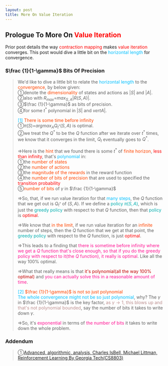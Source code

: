 ```yaml
---
layout: post
title: More On Value Iteration
---
```


## Prologue To More On <font color="Red">Value Iteration</font>
<p class="message">
Prior post details the way <font color="Red">contraction mapping</font> makes <font color="Red">value iteration</font> converges.  This post would dive a little bit on the <font color="DeepSkyBlue">horizontal length</font> for convergence.
</p>

### $\frac {1}{1-\gamma}$ Bits Of Precision
>We'd like to dive a little bit to relate the <font color="DeepSkyBlue">horizontal length</font> to the <font color="OrangeRed">convergence</font>, by below given:  
>&#10112;denote the <font color="OrangeRed">dimensionality</font> of states and actions as $\vert S\vert$ and $\vert A \vert$.  
>&#10113;also with $R_{max}$=$max_{S,A}\vert R(S,A)\vert$.  
>&#10114;$\frac {1}{1-\gamma}$ as bits of precision.  
>&#10115;for some $t^{\ast}$ polynomial in $\vert S\vert$ and $vert A \vert$.  
>
><font color="DeepSkyBlue">[1]</font>
><font color="OrangeRed">There is some time before infinity</font>  
>&#10112;$\pi(S)$=$argmax_{A}Q_{t^{\ast}}(S,A)$ is optimal.    
>&#10113;we treat the $Q^{\ast}$ to be the $Q$ function after we iterate over $t^{\ast}$ times, we know that it converges in the limit, $Q_{t}$ eventually goes to $Q^{\ast}$.  
>
>$\Rightarrow$Here is the <font color="OrangeRed">hint</font> that we found there is some $t^{\ast}$ of <font color="OrangeRed">finite horizon</font>, <font color="Red">less than infinity</font>, that's <font color="DeepSkyBlue">polynomial</font> in:  
>&#10112;the <font color="OrangeRed">number of states</font>  
>&#10113;the <font color="OrangeRed">number of actions</font>  
>&#10114;the <font color="OrangeRed">magnitude of the rewards</font> in the reward function  
>&#10115;the <font color="OrangeRed">number of bits of precision</font> that are used to specified the <font color="Red">transition probability</font>  
>&#10116;<font color="OrangeRed">number of bits</font> of $\gamma$ in $\frac {1}{1-\gamma}$  
>
>$\Rightarrow$So, that, if we run value iteration for that <font color="DeepSkyBlue">many steps</font>, the $Q$ function that we get out is $Q_{t^{\ast}}$ of $(S,A)$.  If we define a <font color="#00ADAD">policy $\pi(S,A)$</font>, which is just the <font color="#00ADAD">greedy policy</font> with respect to that $Q$ function, then that <font color="#00ADAD">policy</font> is <font color="Red">optimal</font>.  
>
>$\Rightarrow$We know that <font color="OrangeRed">in the limit</font>, if we run value iteration for an <font color="OrangeRed">infinite</font> number of steps, then the $Q$ function that we get at that point, the <font color="#00ADAD">greedy policy</font> with respect to the $Q$ function, is just <font color="Red">optimal</font>.  
>
>$\Rightarrow$This leads to a finding that <font color="DeepPink">there is sometime before infinity where we get a $Q$ function that's close enough, so that if you do the greedy policy with respect to it(the $Q$ function), it really is optimal</font>.  Like all the way $100\%$ optimal.  
>
>$\Rightarrow$What that really means is that <font color="#C20000">it's polynomial(all the way $100\%$ optimal)</font> and <font color="DeepPink">you can actually solve this in a reasonable amount of time</font>.  
>
><font color="DeepSkyBlue">[2]</font>
><font color="OrangeRed">$\frac {1}{1-\gamma}$ is not so just polynomial</font>  
><font color="DeepSkyBlue">The whole convergence might not be so just polynomial</font>, why?  The $\gamma$ in $\frac {1}{1-\gamma}$ is the key factor, <font color="RosyBrown">as $\gamma\rightarrow 1$, this blows up and that's not polynomial bounded</font>, say the number of bits it takes to write down $\gamma$.  
>
>$\Rightarrow$So, it's <font color="DeepPink">exponential</font> in terms of <font color="DeepPink">the number of bits</font> it takes to write down the whole problem.  

### Addendum
>&#10112;[Advanced, algorithmic, analysis, Charles IsBell, Michael Littman, Reinforcement Learning By Georgia Tech(CS8803)](https://classroom.udacity.com/courses/ud600/lessons/4602578895/concepts/45888989130923)  

<!-- Γ -->
<!-- \Omega -->
<!-- \cap intersection -->
<!-- \cup union -->
<!-- \frac{\Gamma(k + n)}{\Gamma(n)} \frac{1}{r^k}  -->
<!-- \mbox{\large$\vert$}\nolimits_0^\infty -->
<!-- \vert_0^\infty -->
<!-- \vert_{0.5}^{\infty} -->
<!-- &prime; ′ -->
<!-- &Prime; ″ -->
<!-- $E\lbrack X\rbrack$ -->
<!-- \overline{X_n} -->
<!-- \underset{Succss}P -->
<!-- \frac{{\overline {X_n}}-\mu}{S/\sqrt n} -->
<!-- \lim_{t\rightarrow\infty} -->
<!-- \int_{0}^{a}\lambda\cdot e^{-\lambda\cdot t}\operatorname dt -->
<!-- \Leftrightarrow -->
<!-- \prod_{v\in V} -->
<!-- \subset -->
<!-- \subseteq -->
<!-- \varnothing -->
<!-- \perp -->
<!-- \overset\triangle= -->
<!-- \left|X\right| -->
<!-- \xrightarrow{r_t} -->
<!-- \left\|?\right\| => ||?||-->
<!-- \left|?\right| => |?|-->
<!-- \lbrack BQ\rbrack => [BQ] -->
<!-- \subset -->
<!-- \subseteq -->

<!-- Notes -->
<!-- <font color="OrangeRed">items, verb, to make it the focus, mathematic expression</font> -->
<!-- <font color="Red">KKT</font> -->
<!-- <font color="Red">SMO heuristics</font> -->
<!-- <font color="Red">F</font> distribution -->
<!-- <font color="Red">t</font> distribution -->
<!-- <font color="DeepSkyBlue">suggested item, soft item</font> -->
<!-- <font color="RoyalBlue">old alpha, quiz, example</font> -->
<!-- <font color="Green">new alpha</font> -->

<!-- <font color="#C20000">conclusion, finding</font> -->
<!-- <font color="DeepPink">positive conclusion, finding</font> -->
<!-- <font color="RosyBrown">negative conclusion, finding</font> -->

<!-- <font color="#00ADAD">policy</font> -->
<!-- <font color="#6100A8">full observable</font> -->
<!-- <font color="#FFAC12">partial observable</font> -->
<!-- <font color="#EB00EB">stochastic</font> -->
<!-- <font color="#8400E6">state transition</font> -->
<!-- <font color="#D600D6">discount factor gamma $\gamma$</font> -->
<!-- <font color="#D600D6">$V(S)$</font> -->
<!-- <font color="#9300FF">immediate reward R(S)</font> -->

<!-- ### <font color="RoyalBlue">Example</font>: Illustration By Rainy And Sunny Days In One Week -->
<!-- <font color="RoyalBlue">[Question]</font> -->
<!-- <font color="DeepSkyBlue">[Answer]</font> -->

<!-- <font color="Brown">Notes::mjtsai1974</font> -->

<!-- 
[1]Given the vehicles pass through a highway toll station is $6$ per minute, what is the probability that no cars within $30$ seconds?
><font color="DeepSkyBlue">[1]</font>
><font color="OrangeRed">Given the vehicles pass through a highway toll station is $6$ per minute, what is the probability that no cars within $30$ seconds?</font>  
-->

<!--
><font color="DeepSkyBlue">[Notes]</font>
><font color="OrangeRed">Why at this moment, the Poisson and exponential probability come out with different result?</font>  
-->

<!-- https://www.medcalc.org/manual/gamma_distribution_functions.php -->
<!-- https://www.statlect.com/probability-distributions/student-t-distribution#hid5 -->
<!-- http://www.wiris.com/editor/demo/en/ -->